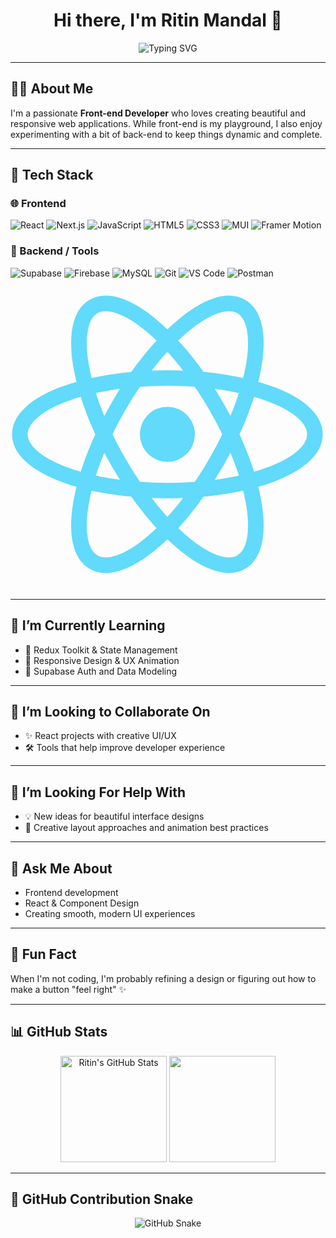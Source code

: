 <h1 align="center">Hi there, I'm Ritin Mandal 👋</h1>

<p align="center">
  <img src="https://readme-typing-svg.herokuapp.com?font=Fira+Code&weight=600&size=22&pause=1000&color=F46A6A&center=true&vCenter=true&width=435&lines=FrontEnd+Developer+%7C+Web+Designer;Tech+and+AI+Enthusiast" alt="Typing SVG" />
</p>

---

## 👨‍💻 About Me

I'm a passionate **Front-end Developer** who loves creating beautiful and responsive web applications. While front-end is my playground, I also enjoy experimenting with a bit of back-end to keep things dynamic and complete.

---

## 🔧 Tech Stack

### 🌐 Frontend

![React](https://img.shields.io/badge/-React-61DAFB?logo=react&logoColor=000&style=for-the-badge)
![Next.js](https://img.shields.io/badge/-Next.js-000000?logo=next.js&logoColor=white&style=for-the-badge)
![JavaScript](https://img.shields.io/badge/-JavaScript-F7DF1E?logo=javascript&logoColor=000&style=for-the-badge)
![HTML5](https://img.shields.io/badge/-HTML5-E34F26?logo=html5&logoColor=fff&style=for-the-badge)
![CSS3](https://img.shields.io/badge/-CSS3-1572B6?logo=css3&logoColor=fff&style=for-the-badge)
![MUI](https://img.shields.io/badge/-MaterialUI-0081CB?logo=mui&logoColor=fff&style=for-the-badge)
![Framer Motion](https://img.shields.io/badge/-Framer_Motion-EF018C?logo=framer&logoColor=fff&style=for-the-badge)

### 🔧 Backend / Tools
![Supabase](https://img.shields.io/badge/-Supabase-3ECF8E?logo=supabase&logoColor=000&style=for-the-badge)
![Firebase](https://img.shields.io/badge/-Firebase-FFCA28?logo=firebase&logoColor=000&style=for-the-badge)
![MySQL](https://img.shields.io/badge/-MySQL-4479A1?logo=mysql&logoColor=white&style=for-the-badge)
![Git](https://img.shields.io/badge/-Git-F05032?logo=git&logoColor=fff&style=for-the-badge)
![VS Code](https://img.shields.io/badge/-VSCode-007ACC?logo=visualstudiocode&logoColor=fff&style=for-the-badge)
![Postman](https://img.shields.io/badge/-Postman-FF6C37?logo=postman&logoColor=white&style=for-the-badge)
<svg xmlns="http://www.w3.org/2000/svg" fill="none" viewBox="0 0 101 100"><path fill="#61DAFB" d="M50.307 58.816a8.816 8.816 0 1 0 0-17.632 8.816 8.816 0 0 0 0 17.632"/><path stroke="#61DAFB" stroke-width="5" d="M50.307 68.063c26.126 0 47.306-8.087 47.306-18.063s-21.18-18.062-47.306-18.062C24.18 31.938 3 40.024 3 50s21.18 18.063 47.307 18.063Z"/><path stroke="#61DAFB" stroke-width="5" d="M34.664 59.031C47.727 81.658 65.321 95.957 73.96 90.97c8.64-4.988 5.053-27.374-8.01-50C52.885 18.342 35.291 4.043 26.652 9.03s-5.052 27.374 8.011 50Z"/><path stroke="#61DAFB" stroke-width="5" d="M34.664 40.969c-13.063 22.626-16.65 45.012-8.01 50 8.638 4.988 26.232-9.311 39.295-31.938s16.65-45.012 8.01-50c-8.638-4.988-26.232 9.311-39.295 31.938Z"/></svg>

---

## 🌱 I’m Currently Learning

- 🔁 Redux Toolkit & State Management
- 📱 Responsive Design & UX Animation
- 🔐 Supabase Auth and Data Modeling

---

## 🤝 I’m Looking to Collaborate On

- ✨ React projects with creative UI/UX
- 🛠️ Tools that help improve developer experience

---

## 🧠 I’m Looking For Help With

- 💡 New ideas for beautiful interface designs
- 🎨 Creative layout approaches and animation best practices

---

## 💬 Ask Me About

- Frontend development
- React & Component Design
- Creating smooth, modern UI experiences

---

## 🎉 Fun Fact

When I'm not coding, I'm probably refining a design or figuring out how to make a button "feel right" ✨

---

## 📊 GitHub Stats

<p align="center">
  <img src="https://github-readme-stats.vercel.app/api?username=ritinmandal&show_icons=true&theme=tokyonight&hide_border=true&border_radius=10" alt="Ritin's GitHub Stats" height="170" />
  <img src="https://github-readme-stats.vercel.app/api/top-langs/?username=ritinmandal&layout=compact&theme=tokyonight&hide_border=true&border_radius=10" height="170" />
</p>

---

## 🐍 GitHub Contribution Snake

<p align="center">
  <img src="https://github.com/ritinmandal/ritinmandal/blob/output/github-contribution-grid-snake.svg" alt="GitHub Snake" />
</p>
